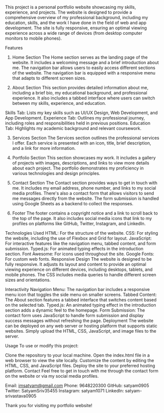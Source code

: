 This project is a personal portfolio website showcasing my skills, experience, and projects. The website is designed to provide a comprehensive overview of my professional background, including my education, skills, and the work I have done in the field of web and app development. The site is fully responsive, ensuring an optimal viewing experience across a wide range of devices (from desktop computer monitors to mobile phones).

Features
1. Home Section
The Home section serves as the landing page of the website. It includes a welcoming message and a brief introduction about me. The navigation bar allows users to easily access different sections of the website. The navigation bar is equipped with a responsive menu that adapts to different screen sizes.

2. About Section
This section provides detailed information about me, including a brief bio, my educational background, and professional experience. It also includes a tabbed interface where users can switch between my skills, experience, and education.

Skills Tab: Lists my key skills such as UI/UX Design, Web Development, and App Development.
Experience Tab: Outlines my professional journey, including roles and responsibilities held in previous positions.
Education Tab: Highlights my academic background and relevant coursework.

3. Services Section
The Services section outlines the professional services I offer. Each service is presented with an icon, title, brief description, and a link for more information.

4. Portfolio Section
This section showcases my work. It includes a gallery of projects with images, descriptions, and links to view more details about each project. The portfolio demonstrates my proficiency in various technologies and design principles.

5. Contact Section
The Contact section provides ways to get in touch with me. It includes my email address, phone number, and links to my social media profiles. There's also a contact form that allows visitors to send me messages directly from the website. The form submission is handled using Google Sheets as a backend to collect the responses.

6. Footer
The footer contains a copyright notice and a link to scroll back to the top of the page. It also includes social media icons that link to my profiles on platforms like GitHub, Twitter, Instagram, and LinkedIn.

Technologies Used
HTML: For the structure of the website.
CSS: For styling the website, including the use of Flexbox and Grid for layout.
JavaScript: For interactive features like the navigation menu, tabbed content, and form submission.
Typed.js: For animated typing effects in the introduction section.
Font Awesome: For icons used throughout the site.
Google Fonts: For custom web fonts.
Responsive Design
The website is designed to be fully responsive. It adjusts its layout and content to provide an optimal viewing experience on different devices, including desktops, tablets, and mobile phones. The CSS includes media queries to handle different screen sizes and orientations.

Interactivity
Navigation Menu: The navigation bar includes a responsive menu icon that toggles the side menu on smaller screens.
Tabbed Content: The About section features a tabbed interface that switches content based on the selected tab.
Typed.js: An animated typing effect in the introduction section adds a dynamic feel to the homepage.
Form Submission: The contact form uses JavaScript to handle form submission and display success messages without refreshing the page.
Deployment
The website can be deployed on any web server or hosting platform that supports static websites. Simply upload the HTML, CSS, JavaScript, and image files to the server.

Usage
To use or modify this project:

Clone the repository to your local machine.
Open the index.html file in a web browser to view the site locally.
Customize the content by editing the HTML, CSS, and JavaScript files.
Deploy the site to your preferred hosting platform.
Contact
Feel free to get in touch with me through the contact form on the website or via my social media profiles.

Email: imsatyam@gmail.com
Phone: 9648220300
GitHub: satyam0905
Twitter: SatyamSriv35455
Instagram: satyam1071
LinkedIn: satyam-srivastava0905

Thank you for visiting my portfolio website!
